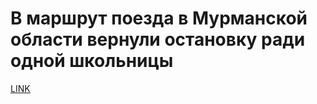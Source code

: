 # В маршрут поезда в Мурманской области вернули остановку ради одной школьницы



[LINK](https://varlamov.ru/2777516.html)